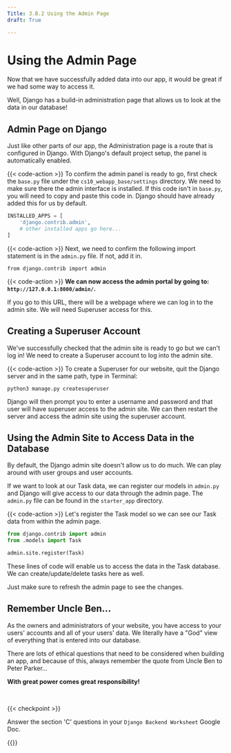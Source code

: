 ```yaml
---
Title: 3.B.2 Using the Admin Page
draft: True

---
```


# Using the Admin Page

Now that we have successfully added data into our app, it would be great if we had some way to access it.

Well, Django has a build-in administration page that allows us to look at the data in our database!

## Admin Page on Django

Just like other parts of our app, the Administration page is a route that is configured in Django. With Django's default project setup, the panel is automatically enabled.


{{< code-action >}} To confirm the admin panel is ready to go, first check the `base.py` file under the `cs10_webapp_base/settings` directory. We need to make sure there the admin interface is installed. If this code isn't in `base.py`, you will need to copy and paste this code in. Django should have already added this for us by default.

```python {hl_lines=["2"]}
INSTALLED_APPS = [
    'django.contrib.admin',
    # other installed apps go here...
]
```

{{< code-action >}} Next, we need to confirm the following import statement is in the `admin.py` file. If not, add it in.

```shell
from django.contrib import admin
```


{{< code-action >}} **We can now access the admin portal by going to: `http://127.0.0.1:8000/admin/`.**

If you go to this URL, there will be a webpage where we can log in to the admin site. We will need Superuser access for this.

## Creating a Superuser Account

We've successfully checked that the admin site is ready to go but we can't log in! We need to create a Superuser account to log into the admin site.


{{< code-action >}} To create a Superuser for our website, quit the Django server and in the same path, type in Terminal:

```shell
python3 manage.py createsuperuser
```

Django will then prompt you to enter a username and password and that user will have superuser access to the admin site. We can then restart the server and access the admin site using the superuser account.

## Using the Admin Site to Access Data in the Database

By default, the Django admin site doesn't allow us to do much. We can play around with user groups and user accounts.

If we want to look at our Task data, we can register our models in `admin.py` and Django will give access to our data through the admin page. The `admin.py` file can be found in the `starter_app` directory.


{{< code-action >}} Let's register the Task model so we can see our Task data from within the admin page.

```python {hl_lines=["2-4"]}
from django.contrib import admin
from .models import Task

admin.site.register(Task)
```
These lines of code will enable us to access the data in the Task database. We can create/update/delete tasks here as well.

Just make sure to refresh the admin page to see the changes.

## Remember Uncle Ben...

As the owners and administrators of your website, you have access to your users' accounts and all of your users' data. We literally have a "God" view of everything that is entered into our database.

There are lots of ethical questions that need to be considered when building an app, and because of this, always remember the quote from Uncle Ben to Peter Parker...   

**With great power comes great responsibility!**

<br>

{{< checkpoint >}}

Answer the section 'C' questions in your `Django Backend Worksheet` Google Doc.

{{</checkpoint >}}
